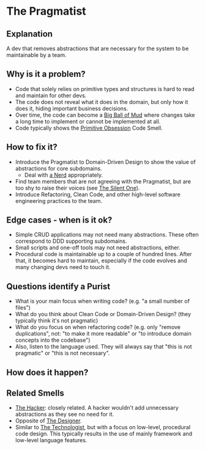 # The Pragmatist
## Explanation
A dev that removes abstractions that are necessary for the system to be maintainable by a team. 

## Why is it a problem?
* Code that solely relies on primitive types and structures is hard to read and maintain for other devs.
* The code does not reveal what it does in the domain, but only how it does it, hiding important business decisions.
* Over time, the code can become a [Big Ball of Mud](https://en.wikipedia.org/wiki/Big_ball_of_mud) where changes take a long time to implement or cannot be implemented at all.
* Code typically shows the [Primitive Obsession](https://refactoring.guru/smells/primitive-obsession) Code Smell.

## How to fix it?
* Introduce the Pragmatist to Domain-Driven Design to show the value of abstractions for core subdomains.
  * Deal with [a Nerd](The-Nerd.md) appropriately.
* Find team members that are not agreeing with the Pragmatist, but are too shy to raise their voices (see [The Silent One](The-Silent-One.md)).
* Introduce Refactoring, Clean Code, and other high-level software engineering practices to the team.

## Edge cases - when is it ok?
* Simple CRUD applications may not need many abstractions. These often correspond to DDD supporting subdomains.
* Small scripts and one-off tools may not need abstractions, either.
* Procedural code is maintainable up to a couple of hundred lines. After that, it becomes hard to maintain, especially if the code evolves and many changing devs need to touch it.

## Questions identify a Purist
* What is your main focus when writing code? (e.g. "a small number of files")
* What do you think about Clean Code or Domain-Driven Design? (they typically think it's not pragmatic)
* What do you focus on when refactoring code? (e.g. only "remove duplications", not: "to make it more readable" or "to introduce domain concepts into the codebase")
* Also, listen to the language used. They will always say that "this is not pragmatic" or "this is not necessary".

## How does it happen?

## Related Smells
* [The Hacker](The-Hacker.md): closely related. A hacker wouldn't add unnecessary abstractions as they see no need for it.
* Opposite of [The Designer](The-Designer.md).
* Similar to [The Technologist](The-Technologist.md), but with a focus on low-level, procedural code design. This typically results in the use of mainly framework and low-level language features.
